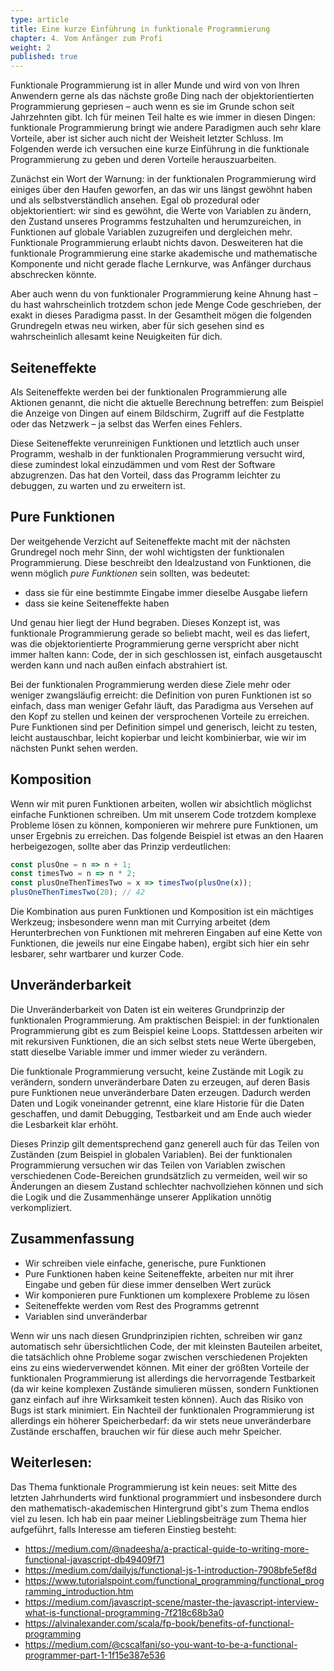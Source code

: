 ```yaml
---
type: article
title: Eine kurze Einführung in funktionale Programmierung
chapter: 4. Vom Anfänger zum Profi
weight: 2
published: true
---
```


Funktionale Programmierung ist in aller Munde und wird von von Ihren Anwendern gerne als das nächste große Ding nach der objektorientierten Programmierung gepriesen – auch wenn es sie im Grunde schon seit Jahrzehnten gibt. Ich für meinen Teil halte es wie immer in diesen Dingen: funktionale Programmierung bringt wie andere Paradigmen auch sehr klare Vorteile, aber ist sicher auch nicht der Weisheit letzter Schluss. Im Folgenden werde ich versuchen eine kurze Einführung in die funktionale Programmierung zu geben und deren Vorteile herauszuarbeiten.

Zunächst ein Wort der Warnung: in der funktionalen Programmierung wird einiges über den Haufen geworfen, an das wir uns längst gewöhnt haben und als selbstverständlich ansehen. Egal ob prozedural oder objektorientiert: wir sind es gewöhnt, die Werte von Variablen zu ändern, den Zustand unseres Programms festzuhalten und herumzureichen, in Funktionen auf globale Variablen zuzugreifen und dergleichen mehr. Funktionale Programmierung erlaubt nichts davon. Desweiteren hat die funktionale Programmierung eine starke akademische und mathematische Komponente und nicht gerade flache Lernkurve, was Anfänger durchaus abschrecken könnte.

Aber auch wenn du von funktionaler Programmierung keine Ahnung hast – du hast wahrscheinlich trotzdem schon jede Menge Code geschrieben, der exakt in dieses Paradigma passt. In der Gesamtheit mögen die folgenden Grundregeln etwas neu wirken, aber für sich gesehen sind es wahrscheinlich allesamt keine Neuigkeiten für dich.

## Seiteneffekte

Als Seiteneffekte werden bei der funktionalen Programmierung alle Aktionen genannt, die nicht die aktuelle Berechnung betreffen: zum Beispiel die Anzeige von Dingen auf einem Bildschirm, Zugriff auf die Festplatte oder das Netzwerk – ja selbst das Werfen eines Fehlers.

Diese Seiteneffekte verunreinigen Funktionen und letztlich auch unser Programm, weshalb in der funktionalen Programmierung versucht wird, diese zumindest lokal einzudämmen und vom Rest der Software abzugrenzen. Das hat den Vorteil, dass das Programm leichter zu debuggen, zu warten und zu erweitern ist.

## Pure Funktionen

Der weitgehende Verzicht auf Seiteneffekte macht mit der nächsten Grundregel noch mehr Sinn, der wohl wichtigsten der funktionalen Programmierung. Diese beschreibt den Idealzustand von Funktionen, die wenn möglich _pure Funktionen_ sein sollten, was bedeutet:

- dass sie für eine bestimmte Eingabe immer dieselbe Ausgabe liefern
- dass sie keine Seiteneffekte haben

Und genau hier liegt der Hund begraben. Dieses Konzept ist, was funktionale Programmierung gerade so beliebt macht, weil es das liefert, was die objektorientierte Programmierung gerne verspricht aber nicht immer halten kann: Code, der in sich geschlossen ist, einfach ausgetauscht werden kann und nach außen einfach abstrahiert ist.

Bei der funktionalen Programmierung werden diese Ziele mehr oder weniger zwangsläufig erreicht: die Definition von puren Funktionen ist so einfach, dass man weniger Gefahr läuft, das Paradigma aus Versehen auf den Kopf zu stellen und keinen der versprochenen Vorteile zu erreichen. Pure Funktionen sind per Definition simpel und generisch, leicht zu testen, leicht austauschbar, leicht kopierbar und leicht kombinierbar, wie wir im nächsten Punkt sehen werden.

## Komposition

Wenn wir mit puren Funktionen arbeiten, wollen wir absichtlich möglichst einfache Funktionen schreiben. Um mit unserem Code trotzdem komplexe Probleme lösen zu können, komponieren wir mehrere pure Funktionen, um unser Ergebnis zu erreichen. Das folgende Beispiel ist etwas an den Haaren herbeigezogen, sollte aber das Prinzip verdeutlichen:

```js
const plusOne = n => n + 1;
const timesTwo = n => n * 2;
const plusOneThenTimesTwo = x => timesTwo(plusOne(x));
plusOneThenTimesTwo(20); // 42
```

Die Kombination aus puren Funktionen und Komposition ist ein mächtiges Werkzeug; insbesondere wenn man mit Currying arbeitet (dem Herunterbrechen von Funktionen mit mehreren Eingaben auf eine Kette von Funktionen, die jeweils nur eine Eingabe haben), ergibt sich hier ein sehr lesbarer, sehr wartbarer und kurzer Code.

## Unveränderbarkeit

Die Unveränderbarkeit von Daten ist ein weiteres Grundprinzip der funktionalen Programmierung. Am praktischen Beispiel: in der funktionalen Programmierung gibt es zum Beispiel keine Loops. Stattdessen arbeiten wir mit rekursiven Funktionen, die an sich selbst stets neue Werte übergeben, statt dieselbe Variable immer und immer wieder zu verändern.

Die funktionale Programmierung versucht, keine Zustände mit Logik zu verändern, sondern unveränderbare Daten zu erzeugen, auf deren Basis pure Funktionen neue unveränderbare Daten erzeugen. Dadurch werden Daten und Logik voneinander getrennt, eine klare Historie für die Daten geschaffen, und damit Debugging, Testbarkeit und am Ende auch wieder die Lesbarkeit klar erhöht.

Dieses Prinzip gilt dementsprechend ganz generell auch für das Teilen von Zuständen (zum Beispiel in globalen Variablen). Bei der funktionalen Programmierung versuchen wir das Teilen von Variablen zwischen verschiedenen Code-Bereichen grundsätzlich zu vermeiden, weil wir so Änderungen an diesem Zustand schlechter nachvollziehen können und sich die Logik und die Zusammenhänge unserer Applikation unnötig verkompliziert.

## Zusammenfassung

- Wir schreiben viele einfache, generische, pure Funktionen
- Pure Funktionen haben keine Seiteneffekte, arbeiten nur mit ihrer Eingabe und geben für diese immer denselben Wert zurück
- Wir komponieren pure Funktionen um komplexere Probleme zu lösen
- Seiteneffekte werden vom Rest des Programms getrennt
- Variablen sind unveränderbar

Wenn wir uns nach diesen Grundprinzipien richten, schreiben wir ganz automatisch sehr übersichtlichen Code, der mit kleinsten Bauteilen arbeitet, die tatsächlich ohne Probleme sogar zwischen verschiedenen Projekten eins zu eins wiederverwendet können. Mit einer der größten Vorteile der funktionalen Programmierung ist allerdings die hervorragende Testbarkeit (da wir keine komplexen Zustände simulieren müssen, sondern Funktionen ganz einfach auf ihre Wirksamkeit testen können). Auch das Risiko von Bugs ist stark minimiert. Ein Nachteil der funktionalen Programmierung ist allerdings ein höherer Speicherbedarf: da wir stets neue unveränderbare Zustände erschaffen, brauchen wir für diese auch mehr Speicher.

## Weiterlesen:

Das Thema funktionale Programmierung ist kein neues: seit Mitte des letzten Jahrhunderts wird funktional programmiert und insbesondere durch den mathematisch-akademischen Hintergrund gibt's zum Thema endlos viel zu lesen. Ich hab ein paar meiner Lieblingsbeiträge zum Thema hier aufgeführt, falls Interesse am tieferen Einstieg besteht:

- https://medium.com/@nadeesha/a-practical-guide-to-writing-more-functional-javascript-db49409f71
- https://medium.com/dailyjs/functional-js-1-introduction-7908bfe5ef8d
- https://www.tutorialspoint.com/functional_programming/functional_programming_introduction.htm
- https://medium.com/javascript-scene/master-the-javascript-interview-what-is-functional-programming-7f218c68b3a0
- https://alvinalexander.com/scala/fp-book/benefits-of-functional-programming
- https://medium.com/@cscalfani/so-you-want-to-be-a-functional-programmer-part-1-1f15e387e536

<img src="https://vg09.met.vgwort.de/na/d91827ac294541168efba0b0f79484ae" width="1" height="1" alt="">
